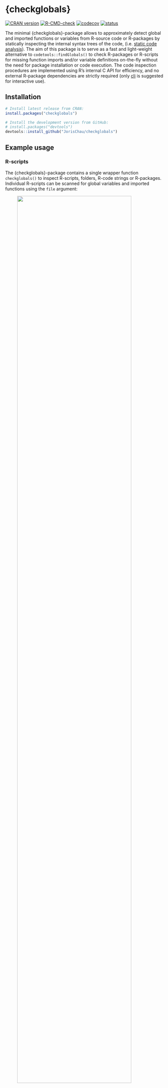 
<!-- README.md is generated from README.Rmd. Please edit that file -->

# {checkglobals}

<!-- badges: start -->

[![CRAN
version](http://www.r-pkg.org/badges/version/checkglobals)](https://cran.r-project.org/package=checkglobals)
[![R-CMD-check](https://github.com/JorisChau/checkglobals/workflows/R-CMD-check/badge.svg)](https://github.com/JorisChau/checkglobals/actions)
[![codecov](https://codecov.io/gh/JorisChau/checkglobals/branch/master/graph/badge.svg)](https://app.codecov.io/gh/JorisChau/checkglobals)
[![status](https://tinyverse.netlify.com/badge/checkglobals)](https://CRAN.R-project.org/package=checkglobals)
<!-- badges: end -->

The minimal {checkglobals}-package allows to approximately detect global
and imported functions or variables from R-source code or R-packages by
statically inspecting the internal syntax trees of the code,
(i.e. [static code
analysis](https://en.wikipedia.org/wiki/Static_program_analysis)). The
aim of this package is to serve as a fast and light-weight alternative
to `codetools::findGlobals()` to check R-packages or R-scripts for
missing function imports and/or variable definitions on-the-fly without
the need for package installation or code execution. The code inspection
procedures are implemented using R’s internal C API for efficiency, and
no external R-package dependencies are strictly required (only
[cli](https://CRAN.R-project.org/package=cli) is suggested for
interactive use).

## Installation

``` r
# Install latest release from CRAN:
install.packages("checkglobals")

# Install the development version from GitHub:
# install.packages("devtools")
devtools::install_github("JorisChau/checkglobals")
```

## Example usage

### R-scripts

The {checkglobals}-package contains a single wrapper function
`checkglobals()` to inspect R-scripts, folders, R-code strings or
R-packages. Individual R-scripts can be scanned for global variables and
imported functions using the `file` argument:

<img src="man/figures/README/screen-1.svg" width="85%" style="display: block; margin: auto;" />

<br>

The R-script in this example contains a simple R-Shiny application
available at
<https://raw.githubusercontent.com/rstudio/shiny-examples/main/004-mpg/app.R>.

#### Printed output

Printing the S3-object returned by `checkglobals()` outputs: 1. the
*name* and *location* of all unrecognized global variables; and 2. the
*name* and *location* of all detected imported functions grouped by
R-package.

The *location* `app.R#36` lists the R-file name (`app.R`) and line
number (`36`). If [cli](https://CRAN.R-project.org/package=cli) is
installed and cli-hyperlinks are supported, clicking the *location*
links opens the source file at the given line number.

To inspect only the detected global variables or imported functions,
index the S3-object by its `globals` (`chk$globals`) or `imports`
(`chk$imports`) components. For instance, we can print detailed source
code references of the unrecognized global variables with:

<img src="man/figures/README/screen-2.svg" width="85%" style="display: block; margin: auto;" />

#### Remote files

Instead of a local file, the `file` argument in `checkglobals()` can
also be a remote file location (e.g. a server or the web), in which case
the remote file is first downloaded as a temporary file with
`download.file()`.

<img src="man/figures/README/screen-2b.svg" width="85%" style="display: block; margin: auto;" />

### R Markdown files

The `file` argument in `checkglobals()` also accepts R Markdown (`.Rmd`
or `.Rmarkdown`) file locations. For R Markdown files, the R code chunks
are first extracted into a temporary R-script with `knitr::purl()`,
which is then analyzed by `checkglobals()`:

<img src="man/figures/README/screen-2c.svg" width="85%" style="display: block; margin: auto;" />

### Folders

Folders containing R-scripts can be scanned with the `dir` argument in
`checkglobals()`, which inspects all R-scripts present in `dir`. The
following example scans an R-Shiny app folder containing a `ui.R` and
`server.R` file (source:
<https://github.com/rstudio/shiny-examples/tree/main/018-datatable-options>),

<img src="man/figures/README/screen-3.svg" width="85%" style="display: block; margin: auto;" />

<br>

**Note**: if imports are detected from an R-package not installed in the
current R-session, an alert is printed as in the example above. Function
calls accessing the missing R-package explicitly, using e.g. `::` or
`:::`, can still be fully identified as imports by `checkglobals()`.
Function calls with no reference to the missing R-package will be listed
as unrecognized globals.

### R-packages

R-packages can be scanned using the `pkg` argument in `checkglobals()`.
Conceptually, `checkglobals()` scans all files in the R-folder and
contrasts the detected (unrecognized) globals and imports against the
imports listed in the NAMESPACE of the R-package. R-scripts present
elsewhere in the R-package (i.e. not in the R-folder) are *not* scanned,
as these are not coupled to the package NAMESPACE file. To illustrate,
we can run `checkglobals()` on the checkglobals R-package folder itself:

<img src="man/figures/README/screen-4.svg" width="85%" style="display: block; margin: auto;" />

#### Bundled R-packages

Instead of local R-package folders, the `pkg` argument also accepts file
paths to bundled (tar.gz) R-packages. This can either be from a location
on the local filesystem, or from a remote file location, such as the web
(similar to the `file` argument).

##### Local filesystem:

<img src="man/figures/README/screen-5.svg" width="85%" style="display: block; margin: auto;" />

##### Remote file location:

<img src="man/figures/README/screen-6.svg" width="85%" style="display: block; margin: auto;" />

<br>

**Remark**: if `checkglobals()` is called without a `file`, `dir`,
`text` or `pkg` argument, the function is run in the current working
directory. If the current working directory is an R-package folder, this
is identical to `checkglobals(pkg = ".")`, otherwise the behavior is the
same as `checkglobals(dir = ".")`.

### Programmatic use

Several methods are available to cast the S3-objects returned by
`checkglobals()` to common R-objects. This can be useful for further
programmatic use of the function output. The following methods are
currently available: `as.data.frame()`, `as.matrix()`, `as.character()`
and `as_vector()`.

``` r
chk <- checkglobals::checkglobals(pkg = "../checkglobals")

## data.frame with globals/imports 
as.data.frame(chk)
#>                  name package   type
#> 1          ansi_align     cli import
#> 2          ansi_nchar     cli import
#> 3        ansi_strtrim     cli import
#> 4         ansi_trimws     cli import
#> 5   cli_alert_success     cli import
#> 6   cli_alert_warning     cli import
#> 7              cli_h1     cli import
#> 8      code_highlight     cli import
#> 9            col_blue     cli import
#> 10          col_green     cli import
#> 11           col_grey     cli import
#> 12            col_red     cli import
#> 13         col_yellow     cli import
#> 14      console_width     cli import
#> 15         style_bold     cli import
#> 16    style_hyperlink     cli import
#> 17       style_italic     cli import
#> 18             symbol     cli import
#> 19               tree     cli import
#> 20               purl   knitr import
#> 21      download.file   utils import
#> 22 installed.packages   utils import
#> 23             relist   utils import
#> 24              untar   utils import

## vector of package dependencies
checkglobals::as_vector(chk)[["package"]]
#> [1] "cli"   "knitr" "utils"
```

## Useful references

Other useful functions and R-packages with design goals and/or
functionality related to {checkglobals} include:

-   `codetools::findGlobals()`, detects global variables from R-scripts
    via static code analysis. This and other *codetools* functions
    underlie the source code checks run by `R CMD check`.
-   [globals](https://CRAN.R-project.org/package=globals), R-package
    by H. Bengtsson providing a re-implementation of the functions in
    *codetools* to identify global variables using various strategies
    for export in parallel computations.
-   `renv::dependencies()`, detects R-package dependencies by scanning
    all R-files in a project for imported functions or packages via
    static code analysis.
-   [lintr](https://CRAN.R-project.org/package=lintr), R-package by J.
    Hester and others to perform general static code analysis in R
    projects. `lintr::object_usage_linter()` provides a wrapper of
    `codetools::checkUsage()` to detect global variables similar to
    `R CMD check`.

## License

MIT
